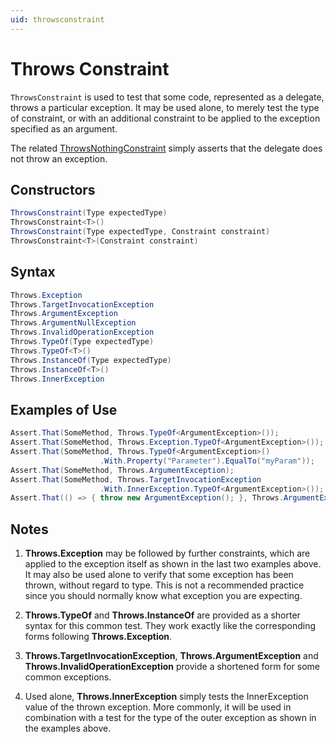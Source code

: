 ```yaml
---
uid: throwsconstraint
---
```


# Throws Constraint

`ThrowsConstraint` is used to test that some code, represented as a delegate,
throws a particular exception. It may be used alone, to merely test the type
of constraint, or with an additional constraint to be applied to the exception
specified as an argument.

The related [ThrowsNothingConstraint](ThrowsNothingConstraint.md) simply asserts that the delegate
does not throw an exception.

## Constructors

```csharp
ThrowsConstraint(Type expectedType)
ThrowsConstraint<T>()
ThrowsConstraint(Type expectedType, Constraint constraint)
ThrowsConstraint<T>(Constraint constraint)
```

## Syntax

```csharp
Throws.Exception
Throws.TargetInvocationException
Throws.ArgumentException
Throws.ArgumentNullException
Throws.InvalidOperationException
Throws.TypeOf(Type expectedType)
Throws.TypeOf<T>()
Throws.InstanceOf(Type expectedType)
Throws.InstanceOf<T>()
Throws.InnerException
```

## Examples of Use

```csharp
Assert.That(SomeMethod, Throws.TypeOf<ArgumentException>());
Assert.That(SomeMethod, Throws.Exception.TypeOf<ArgumentException>());
Assert.That(SomeMethod, Throws.TypeOf<ArgumentException>()
                    .With.Property("Parameter").EqualTo("myParam"));
Assert.That(SomeMethod, Throws.ArgumentException);
Assert.That(SomeMethod, Throws.TargetInvocationException
                    .With.InnerException.TypeOf<ArgumentException>());
Assert.That(() => { throw new ArgumentException(); }, Throws.ArgumentException);
```

## Notes

1. **Throws.Exception** may be followed by further constraints,
    which are applied to the exception itself as shown in the last two
    examples above. It may also be used alone to verify that some
    exception has been thrown, without regard to type. This is
    not a recommended practice since you should normally know
    what exception you are expecting.

2. **Throws.TypeOf** and **Throws.InstanceOf** are provided
    as a shorter syntax for this common test. They work exactly like
    the corresponding forms following **Throws.Exception**.

3. **Throws.TargetInvocationException**, **Throws.ArgumentException**
    and **Throws.InvalidOperationException** provide a shortened form
    for some common exceptions.

4. Used alone, **Throws.InnerException** simply tests the InnerException
    value of the thrown exception. More commonly, it will be used in
    combination with a test for the type of the outer exception as shown
    in the examples above.
